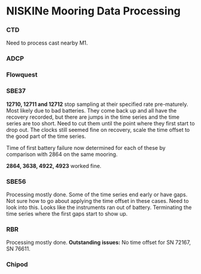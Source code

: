 NISKINe Mooring Data Processing
===============================

### CTD
Need to process cast nearby M1.

### ADCP

### Flowquest

### SBE37
**12710, 12711 and 12712** stop sampling at their specified rate pre-maturely. Most likely due to bad batteries. They come back up and all have the recovery recorded, but there are jumps in the time series and the time series are too short. Need to cut them until the point where they first start to drop out. The clocks still seemed fine on recovery, scale the time offset to the good part of the time series.

Time of first battery failure now determined for each of these by comparison with 2864 on the same mooring.

**2864, 3638, 4922, 4923** worked fine.

### SBE56
Processing mostly done.
Some of the time series end early or have gaps. Not sure how to go about applying the time offset in these cases. Need to look into this. Looks like the instruments ran out of battery. Terminating the time series where the first gaps start to show up.

### RBR
Processing mostly done.
**Outstanding issues:** No time offset for SN 72167, SN 76611.

### Chipod
